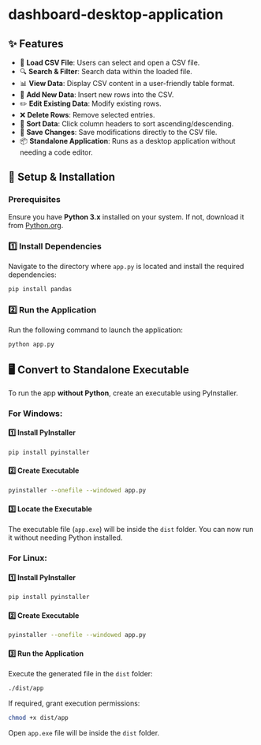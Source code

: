 # dashboard-desktop-application

## ✨ Features
- 📂 **Load CSV File**: Users can select and open a CSV file.
- 🔍 **Search & Filter**: Search data within the loaded file.
- 📊 **View Data**: Display CSV content in a user-friendly table format.
- 📝 **Add New Data**: Insert new rows into the CSV.
- ✏️ **Edit Existing Data**: Modify existing rows.
- ❌ **Delete Rows**: Remove selected entries.
- 🔀 **Sort Data**: Click column headers to sort ascending/descending.
- 💾 **Save Changes**: Save modifications directly to the CSV file.
- 📦 **Standalone Application**: Runs as a desktop application without needing a code editor.

## 🚀 Setup & Installation
### Prerequisites
Ensure you have **Python 3.x** installed on your system. If not, download it from [Python.org](https://www.python.org/downloads/).

### 1️⃣ Install Dependencies
Navigate to the directory where `app.py` is located and install the required dependencies:
```bash
pip install pandas
```

### 2️⃣ Run the Application
Run the following command to launch the application:
```bash
python app.py
```

## 🖥️ Convert to Standalone Executable
To run the app **without Python**, create an executable using PyInstaller.

### **For Windows**:
#### 1️⃣ Install PyInstaller
```bash
pip install pyinstaller
```

#### 2️⃣ Create Executable
```bash
pyinstaller --onefile --windowed app.py
```

#### 3️⃣ Locate the Executable
The executable file (`app.exe`) will be inside the `dist` folder. You can now run it without needing Python installed.


### **For Linux**:
#### 1️⃣ Install PyInstaller
```bash
pip install pyinstaller
```

#### 2️⃣ Create Executable
```bash
pyinstaller --onefile --windowed app.py
```

#### 3️⃣ Run the Application
Execute the generated file in the `dist` folder:
```bash
./dist/app
```

If required, grant execution permissions:
```bash
chmod +x dist/app
```


Open `app.exe` file will be inside the `dist` folder.
